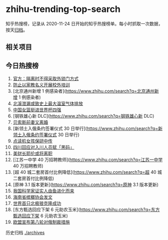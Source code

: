 # zhihu-trending-top-search

知乎热搜榜，记录从 2020-11-24 日开始的知乎热搜榜单。每小时抓取一次数据，按天[归档](./archives)。

## 相关项目

## 今日热搜榜

<!-- BEGIN -->
<!-- 最后更新时间 Fri Sep 30 2022 15:38:01 GMT+0800 (China Standard Time) -->

1. [官方：隔离时不得采取外锁门方式](https://www.zhihu.com/search?q=官方：隔离时不得采取外锁门方式)
1. [防止以家教名义开展校外培训](https://www.zhihu.com/search?q=防止以家教名义开展校外培训)
1. [北京通州新增 1 例感染者](https://www.zhihu.com/search?q=北京通州新增 1 例感染者)
1. [北溪泄漏或致史上最大温室气体排放](https://www.zhihu.com/search?q=北溪泄漏或致史上最大温室气体排放)
1. [中国女篮挺进世界杯四强](https://www.zhihu.com/search?q=中国女篮挺进世界杯四强)
1. [钢铁雄心新 DLC](https://www.zhihu.com/search?q=钢铁雄心新 DLC)
1. [贝索斯前妻又离婚](https://www.zhihu.com/search?q=贝索斯前妻又离婚)
1. [新领土入俄条约签署仪式 30 日举行](https://www.zhihu.com/search?q=新领土入俄条约签署仪式 30 日举行)
1. [点读机女孩保研中传](https://www.zhihu.com/search?q=点读机女孩保研中传)
1. [四川回应对入川人员赋「黑码」](https://www.zhihu.com/search?q=四川回应对入川人员赋「黑码」)
1. [美财长耶伦或将离职](https://www.zhihu.com/search?q=美财长耶伦或将离职)
1. [江苏一中学 40 万招聘教师](https://www.zhihu.com/search?q=江苏一中学 40 万招聘教师)
1. [超 40 城二套房首付比例降低](https://www.zhihu.com/search?q=超 40 城二套房首付比例降低)
1. [原神 3.1 版本更新](https://www.zhihu.com/search?q=原神 3.1 版本更新)
1. [我国科学家证实人由鱼进化而来](https://www.zhihu.com/search?q=我国科学家证实人由鱼进化而来)
1. [海南省槟榔协会发文](https://www.zhihu.com/search?q=海南省槟榔协会发文)
1. [世界首只北极狼克隆成功](https://www.zhihu.com/search?q=世界首只北极狼克隆成功)
1. [东方甄选回应下架 6 元助农玉米](https://www.zhihu.com/search?q=东方甄选回应下架 6 元助农玉米)
1. [欧盟宣布第八轮对俄制裁措施](https://www.zhihu.com/search?q=欧盟宣布第八轮对俄制裁措施)

<!-- END -->

历史归档 [./archives](./archives)
